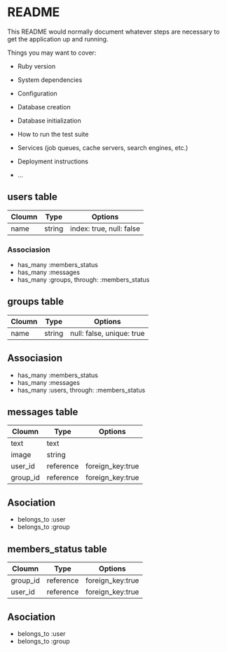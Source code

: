 # README

This README would normally document whatever steps are necessary to get the
application up and running.

Things you may want to cover:

* Ruby version

* System dependencies

* Configuration

* Database creation

* Database initialization

* How to run the test suite

* Services (job queues, cache servers, search engines, etc.)

* Deployment instructions

* ...

## users table

|Cloumn|Type|Options|
|-------|----|-------|
|name|string|index: true, null: false|

### Associasion
- has_many :members_status
- has_many :messages
- has_many :groups, through: :members_status

## groups table
|Cloumn|Type|Options|
|-------|----|-------|
|name|string|null: false, unique: true|

## Associasion
- has_many :members_status
- has_many :messages
- has_many :users, through: :members_status

## messages table
|Cloumn|Type|Options|
|-------|----|-------|
|text|text|	|
|image|string|	|
|user_id|reference|foreign_key:true|
|group_id|reference|foreign_key:true|
## Asociation
- belongs_to :user
- belongs_to :group

## members_status table
|Cloumn|Type|Options|
|-------|----|-------|
|group_id|reference|foreign_key:true|
|user_id|reference|foreign_key:true|
## Asociation
- belongs_to :user
- belongs_to :group

